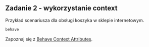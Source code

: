 ## Zadanie 2 - wykorzystanie context

Przykład scenariusza dla obsługi koszyka w sklepie internetowym.

```bash
behave
```

Zapoznaj się z [Behave Context Attributes](https://behave.readthedocs.io/en/stable/context_attributes.html).
